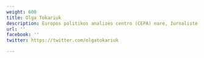 ```yaml
---
weight: 600
title: Olga Tokariuk
description: Europos politikos analizės centro (CEPA) narė, žurnalistė Ukrainoje
url: ''
facebook: ''
twitter: https://twitter.com/olgatokariuk

---
```

